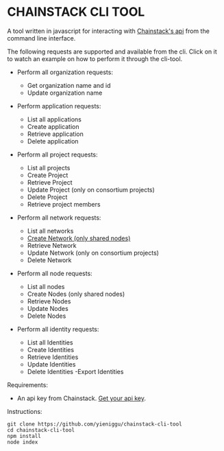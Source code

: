 # CHAINSTACK CLI TOOL

A tool written in javascript for interacting with [Chainstack's api](https://docs.chainstack.com/api/reference/) from the command line interface.

The following requests are supported and available from the cli. Click on it to watch an example on how to perform it through the cli-tool.

- Perform all organization requests:

  - Get organization name and id
  - Update organization name

- Perform application requests:

  - List all applications
  - Create application
  - Retrieve application
  - Delete application

- Perform all project requests:

  - List all projects
  - Create Project
  - Retrieve Project
  - Update Project (only on consortium projects)
  - Delete Project
  - Retrieve project members

- Perform all network requests:

  - List all networks
  - [Create Network (only shared nodes)](examples/create-network/README.md)
  - Retrieve Network
  - Update Network (only on consortium projects)
  - Delete Network

- Perform all node requests:

  - List all nodes
  - Create Nodes (only shared nodes)
  - Retrieve Nodes
  - Update Nodes
  - Delete Nodes

- Perform all identity requests:

  - List all Identities
  - Create Identities
  - Retrieve Identities
  - Update Identities
  - Delete Identities
    -Export Identities

Requirements:

- An api key from Chainstack. [Get your api key](https://docs.chainstack.com/platform/create-an-api-key).

Instructions:

```
git clone https://github.com/yieniggu/chainstack-cli-tool
cd chainstack-cli-tool
npm install
node index
```
